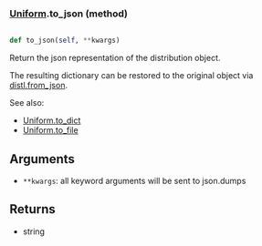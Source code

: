 ### [Uniform](Uniform.md).to_json (method)


```py

def to_json(self, **kwargs)

```



Return the json representation of the distribution object.

The resulting dictionary can be restored to the original object
via [distl.from_json](distl.from_json.md).

See also:

* [Uniform.to_dict](Uniform.to_dict.md)
* [Uniform.to_file](Uniform.to_file.md)

Arguments
---------
* `**kwargs`: all keyword arguments will be sent to json.dumps

Returns
--------
* string

